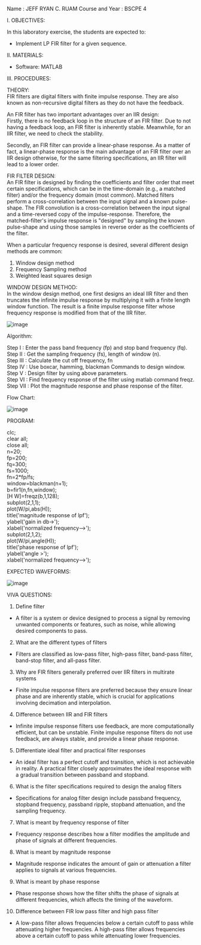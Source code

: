 Name			: JEFF RYAN C. RUAM
Course and Year	: BSCPE 4


I. OBJECTIVES:  

In this laboratory exercise, the students are expected to:  
- Implement LP FIR filter for a given sequence.  


II. MATERIALS:  

- Software: MATLAB  


III. PROCEDURES:  

THEORY:  
FIR filters are digital filters with finite impulse response. They are also known as non-recursive digital filters as they do not have the feedback.  

An FIR filter has two important advantages over an IIR design:  
Firstly, there is no feedback loop in the structure of an FIR filter. Due to not having a feedback loop, an FIR filter is inherently stable. Meanwhile, for an IIR filter, we need to check the stability.  

Secondly, an FIR filter can provide a linear-phase response. As a matter of fact, a linear-phase response is the main advantage of an FIR filter over an IIR design otherwise, for the same filtering specifications, an IIR filter will lead to a lower order.  

FIR FILTER DESIGN:  
An FIR filter is designed by finding the coefficients and filter order that meet certain specifications, which can be in the time-domain (e.g., a matched filter) and/or the frequency domain (most common). Matched filters perform a cross-correlation between the input signal and a known pulse-shape. The FIR convolution is a cross-correlation between the input signal and a time-reversed copy of the impulse-response. Therefore, the matched-filter's impulse response is "designed" by sampling the known pulse-shape and using those samples in reverse order as the coefficients of the filter.  

When a particular frequency response is desired, several different design methods are common:  
1. Window design method  
2. Frequency Sampling method  
3. Weighted least squares design  

WINDOW DESIGN METHOD:  
In the window design method, one first designs an ideal IIR filter and then truncates the infinite impulse response by multiplying it with a finite length window function. The result is a finite impulse response filter whose frequency response is modified from that of the IIR filter.  

![image](https://github.com/user-attachments/assets/61c84252-984d-4b95-9cc3-1a472162d12c)


Algorithm:  

Step I : Enter the pass band frequency (fp) and stop band frequency (fq).  
Step II : Get the sampling frequency (fs), length of window (n).  
Step III : Calculate the cut off frequency, fn  
Step IV : Use boxcar, hamming, blackman Commands to design window.  
Step V : Design filter by using above parameters.  
Step VI : Find frequency response of the filter using matlab command freqz.  
Step VII : Plot the magnitude response and phase response of the filter.  


Flow Chart:  

![image](https://github.com/user-attachments/assets/980d8f47-157b-429b-af5c-3587c5900374)


PROGRAM:  

clc;  
clear all;  
close all;  
n=20;  
fp=200;  
fq=300;  
fs=1000;  
fn=2*fp/fs;  
window=blackman(n+1);  
b=fir1(n,fn,window);  
[H W]=freqz(b,1,128);  
subplot(2,1,1);  
plot(W/pi,abs(H));  
title('magnitude response of lpf');  
ylabel('gain in db->');  
xlabel('normalized frequency-->');  
subplot(2,1,2);  
plot(W/pi,angle(H));  
title('phase response of lpf');  
ylabel('angle >');  
xlabel('normalized frequency-->');  


EXPECTED WAVEFORMS:  

![image](https://github.com/user-attachments/assets/18083c10-4660-4d07-81d3-a0914a2834e7)


VIVA QUESTIONS:  

1. Define filter  

- A filter is a system or device designed to process a signal by removing unwanted components 
or features, such as noise, while allowing desired components to pass.  

2. What are the different types of filters  

- Filters are classified as low-pass filter, high-pass filter, band-pass filter, band-stop filter, and all-pass filter.  

3. Why are FIR filters generally preferred over IIR filters in multirate systems  

- Finite impulse response filters are preferred because they ensure linear phase and are inherently 
stable, which is crucial for applications involving decimation and interpolation.  

4. Difference between IIR and FIR filters  

- Infinite impulse response filters use feedback, are more computationally efficient, but can be 
unstable. Finite impulse response filters do not use feedback, are always stable, and provide a linear phase response.  

5. Differentiate ideal filter and practical filter responses  

- An ideal filter has a perfect cutoff and transition, which is not achievable in reality. A practical 
filter closely approximates the ideal response with a gradual transition between passband and stopband.  

6. What is the filter specifications required to design the analog filters  

- Specifications for analog filter design include passband frequency, stopband frequency, passband ripple, 
stopband attenuation, and the sampling frequency.  

7. What is meant by frequency response of filter  

- Frequency response describes how a filter modifies the amplitude and phase of signals at different frequencies.  

8. What is meant by magnitude response  

- Magnitude response indicates the amount of gain or attenuation a filter applies to signals at various frequencies.  

9. What is meant by phase response  

- Phase response shows how the filter shifts the phase of signals at different frequencies, which affects the timing of the waveform.  

10. Difference between FIR low pass filter and high pass filter  

- A low-pass filter allows frequencies below a certain cutoff to pass while attenuating higher frequencies. 
A high-pass filter allows frequencies above a certain cutoff to pass while attenuating lower frequencies.  
  
